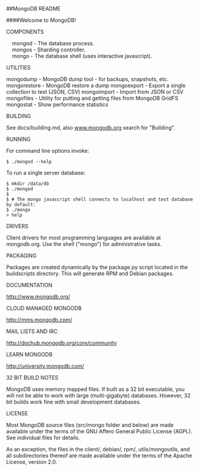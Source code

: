 ##MongoDB README

####Welcome to MongoDB!

COMPONENTS

&nbsp;&nbsp;&nbsp;&nbsp;mongod - The database process. <br />
&nbsp;&nbsp;&nbsp;&nbsp;mongos - Sharding controller. <br />
&nbsp;&nbsp;&nbsp;&nbsp;mongo  - The database shell (uses interactive javascript). <br />

UTILITIES

  mongodump         - MongoDB dump tool - for backups, snapshots, etc.
  mongorestore      - MongoDB restore a dump
  mongoexport       - Export a single collection to test (JSON, CSV)
  mongoimport       - Import from JSON or CSV
  mongofiles        - Utility for putting and getting files from MongoDB GridFS
  mongostat         - Show performance statistics

BUILDING

  See docs/building.md, also www.mongodb.org search for "Building".

RUNNING

  For command line options invoke:

    $ ./mongod --help

  To run a single server database:

    $ mkdir /data/db
    $ ./mongod
    $
    $ # The mongo javascript shell connects to localhost and test database by default:
    $ ./mongo 
    > help

DRIVERS

  Client drivers for most programming languages are available at mongodb.org.  Use the 
  shell ("mongo") for administrative tasks.

PACKAGING

  Packages are created dynamically by the package.py script located in the buildscripts directory. This will 
  generate RPM and Debian packages.

DOCUMENTATION

  http://www.mongodb.org/
 
CLOUD MANAGED MONGODB

  http://mms.mongodb.com/

MAIL LISTS AND IRC

  http://dochub.mongodb.org/core/community
  
LEARN MONGODB

  http://university.mongodb.com/

32 BIT BUILD NOTES

  MongoDB uses memory mapped files.  If built as a 32 bit executable, you will
  not be able to work with large (multi-gigabyte) databases.  However, 32 bit
  builds work fine with small development databases.

LICENSE

  Most MongoDB source files (src/mongo folder and below) are made available under the terms of the
  GNU Affero General Public License (AGPL).  See individual files for
  details.

  As an exception, the files in the client/, debian/, rpm/,
  utils/mongoutils, and all subdirectories thereof are made available under
  the terms of the Apache License, version 2.0.
